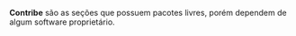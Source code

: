 **Contribe** são as seções que possuem pacotes livres, porém dependem de algum software proprietário. 